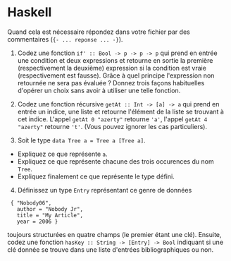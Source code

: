 # Haskell

Quand cela est nécessaire répondez dans votre fichier par des commentaires (`{- ... reponse ... -}`). 

1. Codez une fonction `if' :: Bool -> p -> p -> p` qui prend en entrée une condition et deux expressions et retourne en sortie la première (respectivement la deuxième) expression si la condition est vraie (respectivement est fausse). Grâce à quel principe l'expression non retournée ne sera pas évaluée ? Donnez trois façons habituelles d'opérer un choix sans avoir à utiliser une telle fonction. 

2. Codez une fonction récursive `getAt :: Int -> [a] -> a` qui prend en entrée un indice, une liste et retourne l'élément de la liste se trouvant à cet indice. L'appel `getAt 0 "azerty"` retourne `'a'`, l'appel `getAt 4 "azerty"` retourne `'t'`. (Vous pouvez ignorer les cas particuliers). 

3. Soit le type `data Tree a = Tree a [Tree a]`. 

  - Expliquez ce que représente `a`. 
  - Expliquez ce que représente chacune des trois occurences du nom `Tree`. 
  - Expliquez finalement ce que représente le type défini. 

4. Définissez un type `Entry` représentant ce genre de données 
```
 { "Nobody06",
   author = "Nobody Jr",
   title = "My Article",
   year = 2006 }
```
toujours structurées en quatre champs (le premier étant une clé). Ensuite, codez une fonction `hasKey :: String -> [Entry] -> Bool` indiquant si une clé donnée se trouve dans une liste d'entrées bibliographiques ou non. 
